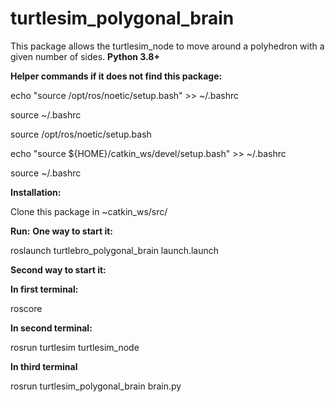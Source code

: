 # turtlesim_polygonal_brain

This package allows the turtlesim_node to move around a polyhedron with a given number of sides. **Python 3.8+**

**Helper commands if it does not find this package:**

echo "source /opt/ros/noetic/setup.bash" >> ~/.bashrc

source ~/.bashrc

source /opt/ros/noetic/setup.bash


echo "source ${HOME}/catkin_ws/devel/setup.bash" >> ~/.bashrc

source ~/.bashrc

**Installation:**

Clone this package in ~catkin_ws/src/

**Run:**
**One way to start it:**

roslaunch turtlebro_polygonal_brain launch.launch 

**Second way to start it:**

**In first terminal:**

roscore

**In second terminal:**

rosrun turtlesim turtlesim_node

**In third terminal**

rosrun turtlesim_polygonal_brain brain.py 

